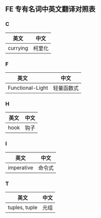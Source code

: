  ## FE 专有名词中英文翻译对照表

### C

英文         | 中文
------------ | -------------
currying | 柯里化

### F

英文         | 中文
------------ | -------------
Functional-Light | 轻量函数式

### H

英文         | 中文
------------ | -------------
hook | 钩子

### I

英文         | 中文
------------ | -------------
imperative | 命令式

### T

英文         | 中文
------------ | -------------
tuples, tuple | 元组
